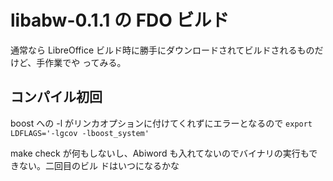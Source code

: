 # libabw-0.1.1 の FDO ビルド

通常なら LibreOffice ビルド時に勝手にダウンロードされてビルドされるものだけど、手作業でや
ってみる。

## コンパイル初回

boost への -l がリンカオプションに付けてくれずにエラーとなるので
``
export LDFLAGS='-lgcov -lboost_system'
``

make check が何もしないし、Abiword も入れてないのでバイナリの実行もできない。二回目のビル
ドはいつになるかな

##

<!-- vim: set tw=90 filetype=markdown : -->
